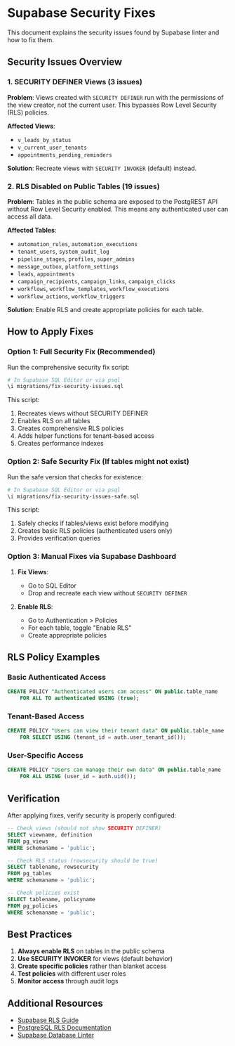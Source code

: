 # Supabase Security Fixes

This document explains the security issues found by Supabase linter and how to fix them.

## Security Issues Overview

### 1. SECURITY DEFINER Views (3 issues)

**Problem**: Views created with `SECURITY DEFINER` run with the permissions of the view creator, not the current user. This bypasses Row Level Security (RLS) policies.

**Affected Views**:
- `v_leads_by_status`
- `v_current_user_tenants` 
- `appointments_pending_reminders`

**Solution**: Recreate views with `SECURITY INVOKER` (default) instead.

### 2. RLS Disabled on Public Tables (19 issues)

**Problem**: Tables in the public schema are exposed to the PostgREST API without Row Level Security enabled. This means any authenticated user can access all data.

**Affected Tables**:
- `automation_rules`, `automation_executions`
- `tenant_users`, `system_audit_log`
- `pipeline_stages`, `profiles`, `super_admins`
- `message_outbox`, `platform_settings`
- `leads`, `appointments`
- `campaign_recipients`, `campaign_links`, `campaign_clicks`
- `workflows`, `workflow_templates`, `workflow_executions`
- `workflow_actions`, `workflow_triggers`

**Solution**: Enable RLS and create appropriate policies for each table.

## How to Apply Fixes

### Option 1: Full Security Fix (Recommended)

Run the comprehensive security fix script:

```bash
# In Supabase SQL Editor or via psql
\i migrations/fix-security-issues.sql
```

This script:
1. Recreates views without SECURITY DEFINER
2. Enables RLS on all tables
3. Creates comprehensive RLS policies
4. Adds helper functions for tenant-based access
5. Creates performance indexes

### Option 2: Safe Security Fix (If tables might not exist)

Run the safe version that checks for existence:

```bash
# In Supabase SQL Editor or via psql
\i migrations/fix-security-issues-safe.sql
```

This script:
1. Safely checks if tables/views exist before modifying
2. Creates basic RLS policies (authenticated users only)
3. Provides verification queries

### Option 3: Manual Fixes via Supabase Dashboard

1. **Fix Views**:
   - Go to SQL Editor
   - Drop and recreate each view without `SECURITY DEFINER`

2. **Enable RLS**:
   - Go to Authentication > Policies
   - For each table, toggle "Enable RLS"
   - Create appropriate policies

## RLS Policy Examples

### Basic Authenticated Access
```sql
CREATE POLICY "Authenticated users can access" ON public.table_name
    FOR ALL TO authenticated USING (true);
```

### Tenant-Based Access
```sql
CREATE POLICY "Users can view their tenant data" ON public.table_name
    FOR SELECT USING (tenant_id = auth.user_tenant_id());
```

### User-Specific Access
```sql
CREATE POLICY "Users can manage their own data" ON public.table_name
    FOR ALL USING (user_id = auth.uid());
```

## Verification

After applying fixes, verify security is properly configured:

```sql
-- Check views (should not show SECURITY DEFINER)
SELECT viewname, definition 
FROM pg_views 
WHERE schemaname = 'public';

-- Check RLS status (rowsecurity should be true)
SELECT tablename, rowsecurity 
FROM pg_tables 
WHERE schemaname = 'public';

-- Check policies exist
SELECT tablename, policyname 
FROM pg_policies 
WHERE schemaname = 'public';
```

## Best Practices

1. **Always enable RLS** on tables in the public schema
2. **Use SECURITY INVOKER** for views (default behavior)
3. **Create specific policies** rather than blanket access
4. **Test policies** with different user roles
5. **Monitor access** through audit logs

## Additional Resources

- [Supabase RLS Guide](https://supabase.com/docs/guides/auth/row-level-security)
- [PostgreSQL RLS Documentation](https://www.postgresql.org/docs/current/ddl-rowsecurity.html)
- [Supabase Database Linter](https://supabase.com/docs/guides/database/database-linter)